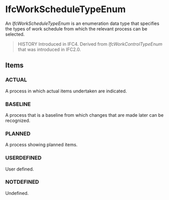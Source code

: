 # IfcWorkScheduleTypeEnum

An _IfcWorkScheduleTypeEnum_ is an enumeration data type that specifies the types of work schedule from which the relevant process can be selected.

> HISTORY  Introduced in IFC4. Derived from _IfcWorkControlTypeEnum_ that was introduced in IFC2.0.

## Items

### ACTUAL
A process in which actual items undertaken are indicated.

### BASELINE
A process that is a baseline from which changes that are made later can be recognized.

### PLANNED
A process showing planned items.

### USERDEFINED
User defined.

### NOTDEFINED
Undefined.
